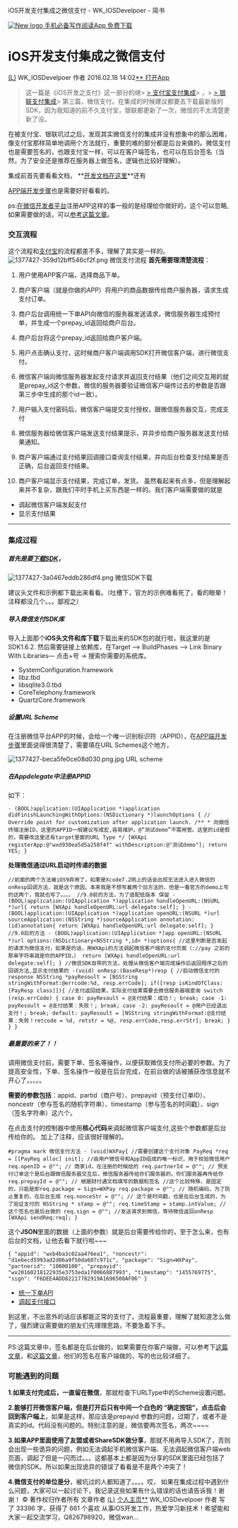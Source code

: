 iOS开发支付集成之微信支付 - WK_IOSDevelpoer - 简书

[![New logo](../_resources/43f2e11f34b87e870ae06b7ca3a1cbdc.png)   手机必备写作阅读App   免费下载](http://www.jianshu.com/apps/download?utm_medium=top-download-banner&utm_source=mobile)

# iOS开发支付集成之微信支付

[(L)](http://www.jianshu.com/u/798126497bc4)
WK_IOSDevelpoer
作者
2016.02.18 14:02[** 打开App]()

> 这一篇是《iOS开发之支付》这一部分的继> [> 支付宝支付集成](http://www.jianshu.com/p/b88f87a552a1)> ，> [> 银联支付集成](http://www.jianshu.com/p/bc7471a5df7f)> 第三篇，微信支付。在集成的时候建议都要去下载最新版的SDK，因为我知道的前不久支付宝，银联都更新了一次，微信的不太清楚更新了没。

在被支付宝、银联坑过之后，发现其实微信支付的集成并没有想象中的那么困难，像支付宝那样简单地调用个方法就行，重要的难的部分都是后台来做的。微信支付也是需要签名的，也跟支付宝一样，可以在客户端签名，也可以在后台签名（当然，为了安全还是推荐在服务器上做签名，逻辑也比较好理解）。

集成前首先要看看文档，
**[开发文档在这里](https://pay.weixin.qq.com/wiki/doc/api/app.php?chapter=8_1)**还有

[APP端开发步骤](https://pay.weixin.qq.com/wiki/doc/api/app.php?chapter=8_5)也是需要好好看看的。

ps:[在微信开发者平台](https://open.weixin.qq.com/)注册APP这样的事一般的是经理给你做好的，这个可以忽略,如果需要做的话，可以[参考这篇文章](http://494075592.blog.51cto.com/10682677/1701260)。

### 交互流程

这个流程和[支付宝](http://www.jianshu.com/p/b88f87a552a1)的流程都差不多，理解了其实是一样的。
![1377427-359d12bff546cf2f.png](https://gitee.com/hjb2722404/tuchuang/raw/master/img/20210108141837.png)
微信支付流程
**首先需要理清楚流程**：
1. 用户使用APP客户端，选择商品下单。
2. 商户客户端（就是你做的APP）将用户的商品数据传给商户服务器，请求生成支付订单。
3. 商户后台调用统一下单API向微信的服务器发送请求，微信服务器生成预付单，并生成一个prepay_id返回给商户后台。
4. 商户后台将这个prepay_id返回给商户客户端。
5. 用户点击确认支付，这时候商户客户端调用SDK打开微信客户端，进行微信支付。

6. 微信客户端向微信服务器发起支付请求并返回支付结果（他们之间交互用的就是prepay_id这个参数，微信的服务器要验证微信客户端传过去的参数是否跟第三步中生成的那个id一致）。

7. 用户输入支付密码后，微信客户端提交支付授权，跟微信服务器交互，完成支付
8. 微信服务器给微信客户端发送支付结果提示，并异步给商户服务器发送支付结果通知。
9. 商户客户端通过支付结果回调接口查询支付结果，并向后台检查支付结果是否正确，后台返回支付结果。
10. 商户客户端显示支付结果，完成订单，发货。
虽然看起来有点多，但是理解起来并不复杂，跟我们平时手机上买东西是一样的。我们客户端需要做的就是

- 调起微信客户端发起支付
- 显示支付结果

* * *

### 集成过程

##### 首先是要[下载SDK](https://pay.weixin.qq.com/wiki/doc/api/app.php?chapter=11_1)，

![1377427-3a0467eddb286df4.png](https://gitee.com/hjb2722404/tuchuang/raw/master/img/20210108141843.png)
微信SDK下载

建议头文件和示例都下载出来看看。（吐槽下，官方的示例难看死了，看的眼晕！注释都没几个。。。鄙视之）

##### 导入微信支付SDK库

导入上面那个**iOS头文件和库下载**下载出来的SDK包的就行啦，我这里的是SDK1.6.2. 然后需要链接上依赖库，在Target —> BuildPhases —> Link Binary With Libraries— 点击+号 -> 搜索你需要的系统库。

- SystemConfiguration.framework
- libz.tbd
- libsqlite3.0.tbd
- CoreTelephony.framework
- QuartzCore.framework

##### 设置URL Scheme

在注册微信平台APP的时候，会给一个唯一识别标识符（APPID），在[APP端开发步骤](http://7xqo6u.com1.z0.glb.clouddn.com/%E5%BE%AE%E4%BF%A1SDK%E4%B8%8B%E8%BD%BD.png)里面说得很清楚了，需要填在URL Schemes这个地方，

![1377427-beca5fe0ce08d030.png.jpg](https://gitee.com/hjb2722404/tuchuang/raw/master/img/20210108141847.jpg)
URL scheme

##### 在Appdelegate中注册APPID

如下：

`- (BOOL)application:(UIApplication *)application didFinishLaunchingWithOptions:(NSDictionary *)launchOptions { // Override point for customization after application launch. /** * 向微信终端注册ID，这里的APPID一般建议写成宏,容易维护。@“测试demo”不需用管。这里的id是假的，需要改这里还有target里面的URL Type */ [WXApi registerApp:@"wxd930ea5d5a258f4f" withDescription:@"测试demo"]; return YES; }`

**处理微信通过URL启动时传递的数据**

`//前面的两个方法被iOS9弃用了，如果是Xcode7.2网上的话会出现无法进入进入微信的onResp回调方法，就是这个原因。本来我是不想写着两个旧方法的，但是一看官方的demo上写的这两个，我就也写了。。。。 //9.0前的方法，为了适配低版本 保留 - (BOOL)application:(UIApplication *)application handleOpenURL:(NSURL *)url{ return [WXApi handleOpenURL:url delegate:self]; } - (BOOL)application:(UIApplication *)application openURL:(NSURL *)url sourceApplication:(NSString *)sourceApplication annotation:(id)annotation{ return [WXApi handleOpenURL:url delegate:self]; } //9.0后的方法 - (BOOL)application:(UIApplication *)app openURL:(NSURL *)url options:(NSDictionary<NSString *,id> *)options{ //这里判断是否发起的请求为微信支付，如果是的话，用WXApi的方法调起微信客户端的支付页面（://pay 之前的那串字符串就是你的APPID，） return [WXApi handleOpenURL:url delegate:self]; } //微信SDK自带的方法，处理从微信客户端完成操作后返回程序之后的回调方法,显示支付结果的 -(void) onResp:(BaseResp*)resp { //启动微信支付的response NSString *payResoult = [NSString stringWithFormat:@errcode:%d, resp.errCode]; if([resp isKindOfClass:[PayResp class]]){ //支付返回结果，实际支付结果需要去微信服务器端查询 switch (resp.errCode) { case 0: payResoult = @支付结果：成功！; break; case -1: payResoult = @支付结果：失败！; break; case -2: payResoult = @用户已经退出支付！; break; default: payResoult = [NSString stringWithFormat:@支付结果：失败！retcode = %d, retstr = %@, resp.errCode,resp.errStr]; break; } } }`

##### 最重要的来了！！

调用微信支付前，需要下单、签名等操作，以便获取微信支付所必要的参数。为了提高安全性，下单、签名操作一般是在后台完成，在前台做的话被捕获改信息就不开心了。。。。。

**需要的参数包括**：appid、partid（商户号）、prepayid（预支付订单ID）、noncestr（参与签名的随机字符串）、timestamp（参与签名的时间戳）、sign（签名字符串）这六个。

在点击支付的控制器中使用**核心代码**来调起微信客户端支付,这些个参数都是后台传给你的。 加上了注释，应该很好理解的。

`#pragma mark 微信支付方法 - (void)WXPay{ //需要创建这个支付对象 PayReq *req = [[PayReq alloc] init]; //由用户微信号和AppID组成的唯一标识，用于校验微信用户 req.openID = @""; // 商家id，在注册的时候给的 req.partnerId = @""; // 预支付订单这个是后台跟微信服务器交互后，微信服务器传给你们服务器的，你们服务器再传给你 req.prepayId = @""; // 根据财付通文档填写的数据和签名 //这个比较特殊，是固定的，只能是即req.package = Sign=WXPay req.package = @""; // 随机编码，为了防止重复的，在后台生成 req.nonceStr = @""; // 这个是时间戳，也是在后台生成的，为了验证支付的 NSString * stamp = @""; req.timeStamp = stamp.intValue; // 这个签名也是后台做的 req.sign = @""; //发送请求到微信，等待微信返回onResp [WXApi sendReq:req]; }`

这个**JSON**里面的数据（上面的参数）就是后台需要传给你的，至于怎么来，也有后台的文档，让他去看下就行啦~~~

`{ "appid": "wxb4ba3c02aa476ea1", "noncestr": "d1e6ecd5993ad2d06a9f50da607c971c", "package": "Sign=WXPay", "partnerid": "10000100", "prepayid": "wx20160218122935e3753eda1f0066087993", "timestamp": "1455769775", "sign": "F6DEE4ADD82217782919A1696500AF06" }`

- [统一下单API](https://pay.weixin.qq.com/wiki/doc/api/app.php?chapter=9_1)
- [调起支付接口](https://pay.weixin.qq.com/wiki/doc/api/app.php?chapter=9_12&index=2)

到这里，不出意外的话应该都能正常的支付了。流程最重要，理解了就知道怎么做了，强烈建议需要做的朋友们先理理思路，不要急着下手。

* * *

PS:这篇文章中，签名都是在后台做的，如果需要在你客户端做，可以参考下[这篇文章](http://www.2cto.com/weixin/201507/412756.html)，和[这篇文章](http://www.2cto.com/kf/201505/403346.html)，他们的签名在客户端做的，写的也比较详细了。

### 可能遇到的问题

**1.如果支付完成后，一直留在微信**，那就检查下URLType中的Scheme设置问题。

**2.能够打开微信客户端，但是打开后只有中间一个白色的 “确定按钮”，点击后会回到客户端上**，如果是这样，那应该是prepayid 参数的问题，过期了，或者不是真实的id。代码没有问题的。特别注意的是，微信要两次签名，两次~~~~

**3.如果APP里面使用了友盟或者ShareSDK做分享**，那就不用再导入SDK了，否则会出现一些诡异的问题，例如无法调起手机微信客户端、无法调起微信客户端web页面，调起了但是一闪而过。。。这都基本上都是因为分享的SDK里面已经包括了微信的SDK。所以如果出现诡异的错误了看看是不是两个冲突了！

**4.微信支付的单位是分**，被坑过的人都知道了。。。。哎，
如果在集成过程中遇到什么问题，大家可以一起讨论下，我记录这些如果有什么错误的话也请告诉我！谢谢！
© 著作权归作者所有
文章作者
[(L)](http://www.jianshu.com/u/798126497bc4)
[个人主页**](http://www.jianshu.com/u/798126497bc4)
WK_IOSDevelpoer
作者
写了 33396 字，获得了 661 个喜欢
从事iOS开发工作，热爱学习新技术！希望能和大家一起交流学习，Q826798920，微信wan...